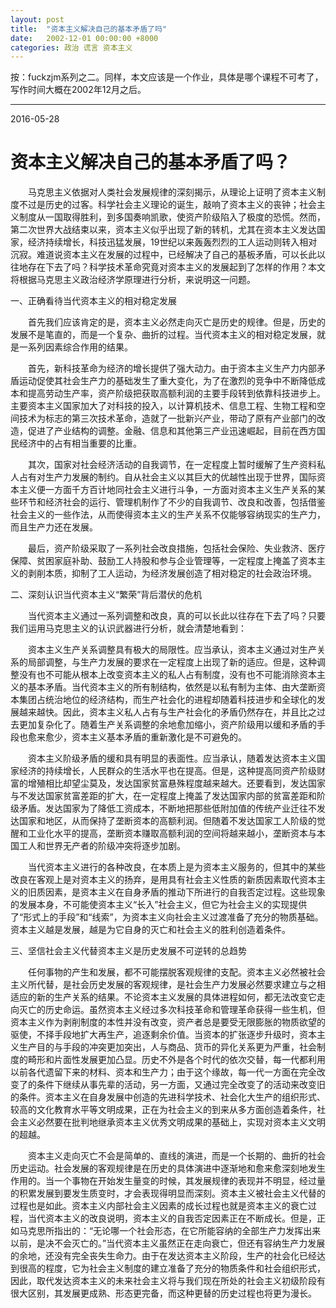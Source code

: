 ```yaml
---
layout: post
title:  "资本主义解决自己的基本矛盾了吗"
date:   2002-12-01 00:00:00 +8000
categories: 政治 谎言 资本主义
---
```


按：fuckzjm系列之二。同样，本文应该是一个作业，具体是哪个课程不可考了，写作时间大概在2002年12月之后。
<hr>
2016-05-28

# 资本主义解决自己的基本矛盾了吗？

　　马克思主义依据对人类社会发展规律的深刻揭示，从理论上证明了资本主义制度不过是历史的过客。科学社会主义理论的诞生，敲响了资本主义的丧钟；社会主义制度从一国取得胜利，到多国奏响凯歌，使资产阶级陷入了极度的恐慌。然而，第二次世界大战结束以来，资本主义似乎出现了新的转机，尤其在资本主义发达国家，经济持续增长，科技迅猛发展，19世纪以来轰轰烈烈的工人运动则转入相对沉寂。难道说资本主义在发展的过程中，已经解决了自己的基板矛盾，可以长此以往地存在下去了吗？科学技术革命究竟对资本主义的发展起到了怎样的作用？本文将根据马克思主义政治经济学原理进行分析，来说明这一问题。

一、正确看待当代资本主义的相对稳定发展

　　首先我们应该肯定的是，资本主义必然走向灭亡是历史的规律。但是，历史的发展不是笔直的，而是一个复杂、曲折的过程。当代资本主义的相对稳定发展，就是一系列因素综合作用的结果。 

　　首先，新科技革命为经济的增长提供了强大动力。由于资本主义生产力内部矛盾运动促使其社会生产力的基础发生了重大变化，为了在激烈的竞争中不断降低成本和提高劳动生产率，资产阶级把获取高额利润的主要手段转到依靠科技进步上。主要资本主义国家加大了对科技的投入，以计算机技术、信息工程、生物工程和空间技术为标志的第三次技术革命，造就了一批新兴产业，带动了原有产业部门的改造，促进了产业结构的调整。金融、信息和其他第三产业迅速崛起，目前在西方国民经济中的占有相当重要的比重。

　　其次，国家对社会经济活动的自我调节，在一定程度上暂时缓解了生产资料私人占有对生产力发展的制约。自从社会主义以其巨大的优越性出现于世界，国际资本主义便一方面千方百计地同社会主义进行斗争，一方面对资本主义生产关系的某些环节和经济社会的运行、管理机制作了不少的自我调节、改良和改善，包括借鉴社会主义的一些作法，从而使得资本主义的生产关系不仅能够容纳现实的生产力，而且生产力还在发展。

　　最后，资产阶级采取了一系列社会改良措施，包括社会保险、失业救济、医疗保障、贫困家庭补助、鼓励工人持股和参与企业管理等，一定程度上掩盖了资本主义的剥削本质，抑制了工人运动，为经济发展创造了相对稳定的社会政治环境。 

二、深刻认识当代资本主义“繁荣”背后潜伏的危机

　　当代资本主义通过一系列调整和改良，真的可以长此以往存在下去了吗？只要我们运用马克思主义的认识武器进行分析，就会清楚地看到： 

　　资本主义生产关系调整具有极大的局限性。应当承认，资本主义通过对生产关系的局部调整，与生产力发展的要求在一定程度上出现了新的适应。但是，这种调整没有也不可能从根本上改变资本主义的私人占有制度，没有也不可能消除资本主义的基本矛盾。当代资本主义的所有制结构，依然是以私有制为主体、由大垄断资本集团占统治地位的经济结构，而生产社会化的进程却随着科技进步和全球化的发展越来越快。因此，资本主义私人占有与生产社会化的矛盾仍然存在，并且比之过去更加复杂化了。随着生产关系调整的余地愈加缩小，资产阶级用以缓和矛盾的手段也愈来愈少，资本主义基本矛盾的重新激化是不可避免的。 

　　资本主义阶级矛盾的缓和具有明显的表面性。应当承认，随着发达资本主义国家经济的持续增长，人民群众的生活水平也在提高。但是，这种提高同资产阶级财富的增殖相比却望尘莫及，发达国家贫富悬殊程度越来越大。还要看到，发达国家与不发达国家贫富差距的扩大，在一定程度上掩盖了发达国家内部的贫富差距和阶级矛盾。发达国家为了降低工资成本，不断地把那些低附加值的传统产业迁往不发达国家和地区，从而保持了垄断资本的高额利润。但随着不发达国家工人阶级的觉醒和工业化水平的提高，垄断资本赚取高额利润的空间将越来越小，垄断资本与本国工人和世界无产者的阶级冲突将逐步加剧。 

　　当代资本主义进行的各种改良，在本质上是为资本主义服务的，但其中的某些改良在客观上是对资本主义的扬弃，是用具有社会主义性质的新质因素取代资本主义的旧质因素，是资本主义在自身矛盾的推动下所进行的自我否定过程。这些现象的发展本身，不可能使资本主义“长入”社会主义，但它为社会主义的实现提供了“形式上的手段”和“线索”，为资本主义向社会主义过渡准备了充分的物质基础。资本主义越是发展，越是为它自身的灭亡和社会主义的胜利创造着条件。 

三、坚信社会主义代替资本主义是历史发展不可逆转的总趋势

　　任何事物的产生和发展，都不可能摆脱客观规律的支配。资本主义必然被社会主义所代替，是社会历史发展的客观规律，是社会生产力发展必然要求建立与之相适应的新的生产关系的结果。不论资本主义发展的具体进程如何，都无法改变它走向灭亡的历史命运。虽然资本主义经过多次科技革命和管理革命获得一些生机，但资本主义作为剥削制度的本性并没有改变，资产者总是要受无限膨胀的物质欲望的驱使，不择手段地扩大再生产，追逐剩余价值。当资本的扩张逐步升级时，资本主义生产目的与手段的冲突更加突出，人与商品、货币的异化关系更为严重，社会制度的畸形和片面性发展更加凸显。历史不外是各个时代的依次交替，每一代都利用以前各代遗留下来的材料、资本和生产力；由于这个缘故，每一代一方面在完全改变了的条件下继续从事先辈的活动，另一方面，又通过完全改变了的活动来改变旧的条件。资本主义在自身发展中创造的先进科学技术、社会化大生产的组织形式、较高的文化教育水平等文明成果，正在为社会主义的到来从多方面创造着条件，社会主义必然要在批判地继承资本主义优秀文明成果的基础上，实现对资本主义文明的超越。 

　　资本主义走向灭亡不会是简单的、直线的演进，而是一个长期的、曲折的社会历史运动。社会发展的客观规律是在历史的具体演进中逐渐地和愈来愈深刻地发生作用的。当一个事物在开始发生量变的时候，其发展规律的表现并不明显，经过量的积累发展到要发生质变时，才会表现得明显而深刻。资本主义被社会主义代替的过程也是如此。资本主义内部社会主义因素的成长过程也就是资本主义的衰亡过程，当代资本主义的改良说明，资本主义的自我否定因素正在不断成长。但是，正如马克思所指出的：“无论哪一个社会形态，在它所能容纳的全部生产力发挥出来以前，是决不会灭亡的。”当代资本主义虽然正在走向衰亡，但还有容纳生产力发展的余地，还没有完全丧失生命力。由于在发达资本主义阶段，生产的社会化已经达到很高的程度，它为社会主义制度的建立准备了充分的物质条件和社会组织形式，因此，取代发达资本主义的未来社会主义将与我们现在所处的社会主义初级阶段有很大区别，其发展更成熟、形态更完备，而这种更替的历史过程也将更为漫长。